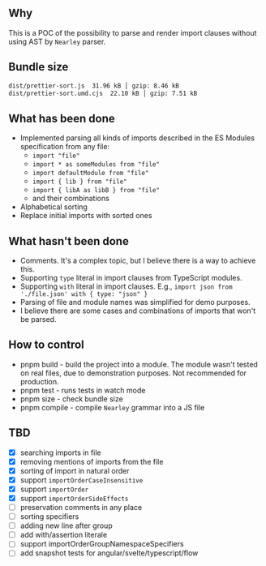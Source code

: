 ## Why
This is a POC of the possibility to parse and render import clauses without using AST by `Nearley` parser. 

## Bundle size

```sh
dist/prettier-sort.js  31.96 kB │ gzip: 8.46 kB
dist/prettier-sort.umd.cjs  22.10 kB │ gzip: 7.51 kB
```

## What has been done
- Implemented parsing all kinds of imports described in the ES Modules specification from any file:
  - `import "file"`
  - `import * as someModules from "file"`
  - `import defaultModule from "file"`
  - `import { lib } from "file"`
  - `import { libA as libB } from "file"`
  - and their combinations
- Alphabetical sorting
- Replace initial imports with sorted ones

## What hasn't been done
- Comments. It's a complex topic, but I believe there is a way to achieve this.
- Supporting `type` literal in import clauses from TypeScript modules.
- Supporting `with` literal in import clauses. E.g., `import json from './file.json' with { type: "json" }`
- Parsing of file and module names was simplified for demo purposes.
- I believe there are some cases and combinations of imports that won't be parsed.

## How to control
- pnpm build - build the project into a module. The module wasn't tested on real files, due to demonstration purposes. Not recommended for production.
- pnpm test - runs tests in watch mode
- pnpm size - check bundle size
- pnpm compile - compile `Nearley` grammar into a JS file


## TBD
- [x] searching imports in file
- [x] removing mentions of imports from the file
- [x] sorting of import in natural order
- [x] support `importOrderCaseInsensitive`
- [x] support `importOrder`
- [x] support `importOrderSideEffects`
- [ ] preservation comments in any place
- [ ] sorting specifiers
- [ ] adding new line after group
- [ ] add with/assertion literale
- [ ] support importOrderGroupNamespaceSpecifiers
- [ ] add snapshot tests for angular/svelte/typescript/flow
